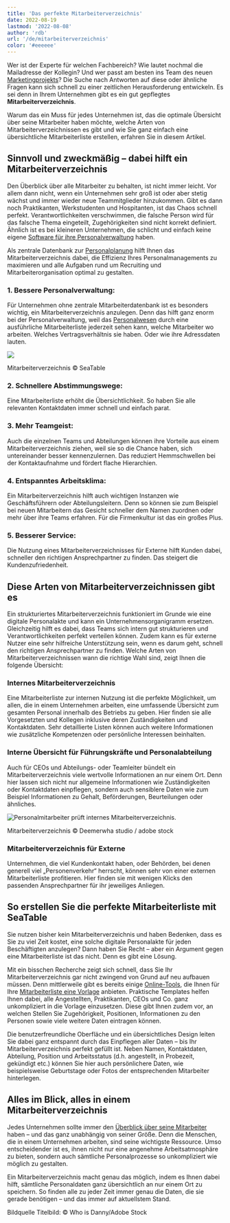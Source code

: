 ```yaml
---
title: 'Das perfekte Mitarbeiterverzeichnis'
date: 2022-08-19
lastmod: '2022-08-08'
author: 'rdb'
url: '/de/mitarbeiterverzeichnis'
color: '#eeeeee'
---
```


Wer ist der Experte für welchen Fachbereich? Wie lautet nochmal die Mailadresse der Kollegin? Und wer passt am besten ins Team des neuen [Marketingprojekts](https://seatable.io/vorlagen-projektplanung/)? Die Suche nach Antworten auf diese oder ähnliche Fragen kann sich schnell zu einer zeitlichen Herausforderung entwickeln. Es sei denn in Ihrem Unternehmen gibt es ein gut gepflegtes **Mitarbeiterverzeichnis**.

Warum das ein Muss für jedes Unternehmen ist, das die optimale Übersicht über seine Mitarbeiter haben möchte, welche Arten von Mitarbeiterverzeichnissen es gibt und wie Sie ganz einfach eine übersichtliche Mitarbeiterliste erstellen, erfahren Sie in diesem Artikel.

## Sinnvoll und zweckmäßig – dabei hilft ein Mitarbeiterverzeichnis

Den Überblick über alle Mitarbeiter zu behalten, ist nicht immer leicht. Vor allem dann nicht, wenn ein Unternehmen sehr groß ist oder aber stetig wächst und immer wieder neue Teammitglieder hinzukommen. Gibt es dann noch Praktikanten, Werkstudenten und Hospitanten, ist das Chaos schnell perfekt. Verantwortlichkeiten verschwimmen, die falsche Person wird für das falsche Thema eingeteilt, Zugehörigkeiten sind nicht korrekt definiert. Ähnlich ist es bei kleineren Unternehmen, die schlicht und einfach keine eigene [Software für ihre Personalverwaltung](https://seatable.io/projekt-management-tool/) haben.

Als zentrale Datenbank zur [Personalplanung](https://seatable.io/personalplanung-excel-vorlage-kostenlos/) hilft Ihnen das Mitarbeiterverzeichnis dabei, die Effizienz Ihres Personalmanagements zu maximieren und alle Aufgaben rund um Recruiting und Mitarbeiterorganisation optimal zu gestalten.

### 1\. Bessere Personalverwaltung:

Für Unternehmen ohne zentrale Mitarbeiterdatenbank ist es besonders wichtig, ein Mitarbeiterverzeichnis anzulegen. Denn das hilft ganz enorm bei der Personalverwaltung, weil das [Personalwesen](https://seatable.io/personalwesen/) durch eine ausführliche Mitarbeiterliste jederzeit sehen kann, welche Mitarbeiter wo arbeiten. Welches Vertragsverhältnis sie haben. Oder wie ihre Adressdaten lauten.

![](https://seatable.io/wp-content/uploads/2022/08/MItarbeiterverzeichnis-1088x399.png)

Mitarbeiterverzeichnis © SeaTable

### 2\. Schnellere Abstimmungswege:

Eine Mitarbeiterliste erhöht die Übersichtlichkeit. So haben Sie alle relevanten Kontaktdaten immer schnell und einfach parat.

### 3\. Mehr Teamgeist:

Auch die einzelnen Teams und Abteilungen können ihre Vorteile aus einem Mitarbeiterverzeichnis ziehen, weil sie so die Chance haben, sich untereinander besser kennenzulernen. Das reduziert Hemmschwellen bei der Kontaktaufnahme und fördert flache Hierarchien.

### 4\. Entspanntes Arbeitsklima:

Ein Mitarbeiterverzeichnis hilft auch wichtigen Instanzen wie Geschäftsführern oder Abteilungsleitern. Denn so können sie zum Beispiel bei neuen Mitarbeitern das Gesicht schneller dem Namen zuordnen oder mehr über ihre Teams erfahren. Für die Firmenkultur ist das ein großes Plus.

### 5\. Besserer Service:

Die Nutzung eines Mitarbeiterverzeichnisses für Externe hilft Kunden dabei, schneller den richtigen Ansprechpartner zu finden. Das steigert die Kundenzufriedenheit.

## Diese Arten von Mitarbeiterverzeichnissen gibt es

Ein strukturiertes Mitarbeiterverzeichnis funktioniert im Grunde wie eine digitale Personalakte und kann ein Unternehmensorganigramm ersetzen. Gleichzeitig hilft es dabei, dass Teams sich intern gut strukturieren und Verantwortlichkeiten perfekt verteilen können. Zudem kann es für externe Nutzer eine sehr hilfreiche Unterstützung sein, wenn es darum geht, schnell den richtigen Ansprechpartner zu finden. Welche Arten von Mitarbeiterverzeichnissen wann die richtige Wahl sind, zeigt Ihnen die folgende Übersicht:

### Internes Mitarbeiterverzeichnis

Eine Mitarbeiterliste zur internen Nutzung ist die perfekte Möglichkeit, um allen, die in einem Unternehmen arbeiten, eine umfassende Übersicht zum gesamten Personal innerhalb des Betriebs zu geben. Hier finden sie alle Vorgesetzten und Kollegen inklusive deren Zuständigkeiten und Kontaktdaten. Sehr detaillierte Listen können auch weitere Informationen wie zusätzliche Kompetenzen oder persönliche Interessen beinhalten.

### Interne Übersicht für Führungskräfte und Personalabteilung

Auch für CEOs und Abteilungs- oder Teamleiter bündelt ein Mitarbeiterverzeichnis viele wertvolle Informationen an nur einem Ort. Denn hier lassen sich nicht nur allgemeine Informationen wie Zuständigkeiten oder Kontaktdaten einpflegen, sondern auch sensiblere Daten wie zum Beispiel Informationen zu Gehalt, Beförderungen, Beurteilungen oder ähnliches.

![Personalmitarbeiter prüft internes Mitarbeiterverzeichnis.](https://seatable.io/wp-content/uploads/2022/08/Mitarbeiterverzeichnis_AdobeStock_451832202-711x474.jpg)

Mitarbeiterverzeichnis © Deemerwha studio / adobe stock

### Mitarbeiterverzeichnis für Externe

Unternehmen, die viel Kundenkontakt haben, oder Behörden, bei denen generell viel „Personenverkehr“ herrscht, können sehr von einer externen Mitarbeiterliste profitieren. Hier finden sie mit wenigen Klicks den passenden Ansprechpartner für ihr jeweiliges Anliegen.

## So erstellen Sie die perfekte Mitarbeiterliste mit SeaTable

Sie nutzen bisher kein Mitarbeiterverzeichnis und haben Bedenken, dass es Sie zu viel Zeit kostet, eine solche digitale Personalakte für jeden Beschäftigten anzulegen? Dann haben Sie Recht – aber ein Argument gegen eine Mitarbeiterliste ist das nicht. Denn es gibt eine Lösung.

Mit ein bisschen Recherche zeigt sich schnell, dass Sie Ihr Mitarbeiterverzeichnis gar nicht zwingend von Grund auf neu aufbauen müssen. Denn mittlerweile gibt es bereits einige [Online-Tools](https://seatable.io/projekt-management-tool/), die Ihnen für Ihre [Mitarbeiterliste eine Vorlage](https://seatable.io/vorlage/ijapmslssfu7r-6q6x9boq/) anbieten. Praktische Templates helfen Ihnen dabei, alle Angestellten, Praktikanten, CEOs und Co. ganz unkompliziert in die Vorlage einzusetzen. Diese gibt Ihnen zudem vor, an welchen Stellen Sie Zugehörigkeit, Positionen, Informationen zu den Personen sowie viele weitere Daten eintragen können.

Die benutzerfreundliche Oberfläche und ein übersichtliches Design leiten Sie dabei ganz entspannt durch das Einpflegen aller Daten – bis Ihr Mitarbeiterverzeichnis perfekt gefüllt ist. Neben Namen, Kontaktdaten, Abteilung, Position und Arbeitsstatus (d.h. angestellt, in Probezeit, gekündigt etc.) können Sie hier auch persönlichere Daten, wie beispielsweise Geburtstage oder Fotos der entsprechenden Mitarbeiter hinterlegen.

## Alles im Blick, alles in einem Mitarbeiterverzeichnis

Jedes Unternehmen sollte immer den [Überblick über seine Mitarbeiter](https://seatable.io/urlaubs-planer/) haben – und das ganz unabhängig von seiner Größe. Denn die Menschen, die in einem Unternehmen arbeiten, sind seine wichtigste Ressource. Umso entscheidender ist es, ihnen nicht nur eine angenehme Arbeitsatmosphäre zu bieten, sondern auch sämtliche Personalprozesse so unkompliziert wie möglich zu gestalten.

Ein Mitarbeiterverzeichnis macht genau das möglich, indem es Ihnen dabei hilft, sämtliche Personaldaten ganz übersichtlich an nur einem Ort zu speichern. So finden alle zu jeder Zeit immer genau die Daten, die sie gerade benötigen – und das immer auf aktuellstem Stand.

Bildquelle Titelbild: © Who is Danny/Adobe Stock
